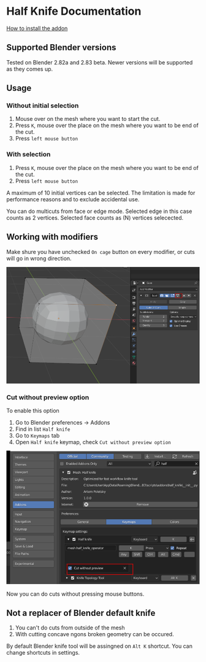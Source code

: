 # Half Knife Documentation

[How to install the addon](./install.md)

## Supported Blender versions
Tested on Blender 2.82a and 2.83 beta. Newer versions will be supported as they comes up. 

## Usage

### Without initial selection
1. Mouse over on the mesh where you want to start the cut. 
2. Press `K`, mouse over the place on the mesh where you want to be end of the cut. 
3. Press `left mouse button`

### With selection 
1. Press `K`, mouse over the place on the mesh where you want to be end of the cut. 
2. Press `left mouse button`

A maximum of 10 initial vertices can be selected. The limitation is made for performance reasons and to exclude accidental use.

You can do multicuts from face or edge mode. Selected edge in this case counts as 2 vertices. Selected face counts as (N) vertices selecected.

## Working with modifiers  

Make shure you have unchecked `On cage` button on every modifier, or cuts will go in wrong direction.

![](https://raw.githubusercontent.com/artempoletsky/half_knife_docs/master/img/4.png)

### Cut without preview option

To enable this option
1. Go to Blender preferences -> Addons
2. Find in list `Half knife`
3. Go to `Keymaps` tab
4. Open `Half knife` keymap, check `Cut without preview option`

![](https://raw.githubusercontent.com/artempoletsky/half_knife_docs/master/img/5.png)

Now you can do cuts without pressing mouse buttons. 

## Not a replacer of Blender default knife

1. You can't do cuts from outside of the mesh
2. With cutting concave ngons broken geometry can be occured. 

By default Blender knife tool will be assingned on `Alt K` shortcut. You can change shortcuts in settings. 


